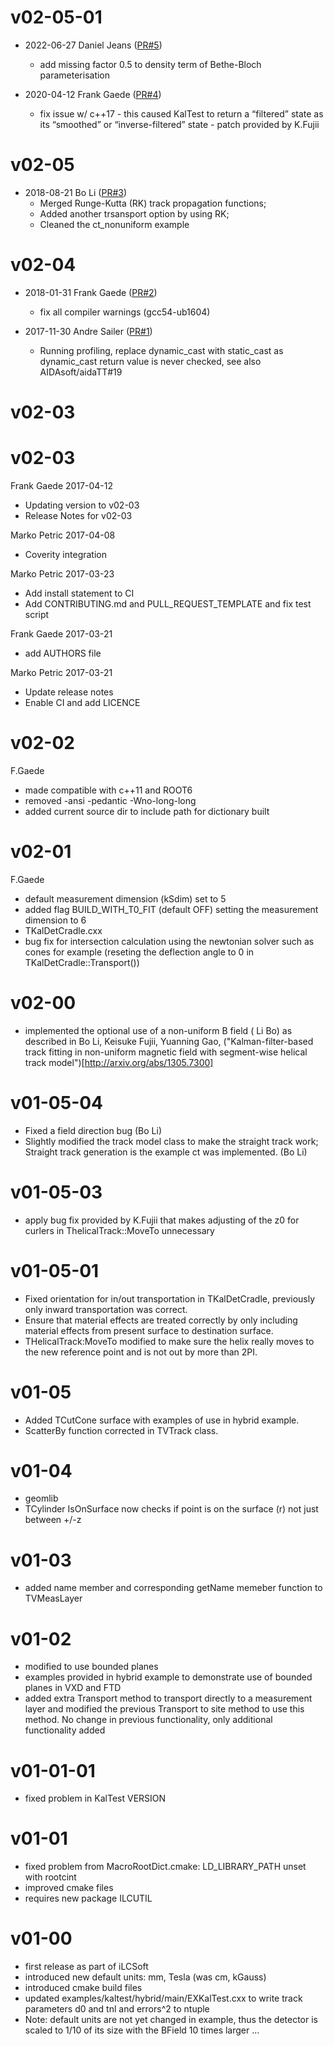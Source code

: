 # v02-05-01

* 2022-06-27 Daniel Jeans ([PR#5](https://github.com/iLCSoft/KalTest/pull/5))
  - add missing factor 0.5 to density term of Bethe-Bloch parameterisation

* 2020-04-12 Frank Gaede ([PR#4](https://github.com/iLCSoft/KalTest/pull/4))
  - fix issue w/ c++17 
        - this caused KalTest to return a “filtered” state as its “smoothed” or “inverse-filtered” state
        - patch provided by K.Fujii

# v02-05

* 2018-08-21 Bo Li ([PR#3](https://github.com/ilcsoft/KalTest/pull/3))
  - Merged Runge-Kutta (RK) track propagation functions; 
  - Added another trsansport option by using RK; 
  - Cleaned the ct_nonuniform example

# v02-04

* 2018-01-31 Frank Gaede ([PR#2](https://github.com/iLCSoft/KalTest/pull/2))
  - fix all compiler warnings (gcc54-ub1604)

* 2017-11-30 Andre Sailer ([PR#1](https://github.com/iLCSoft/KalTest/pull/1))
  - Running profiling, replace dynamic_cast with static_cast as dynamic_cast return value is never checked, see also AIDAsoft/aidaTT#19

# v02-03

# v02-03

Frank Gaede 2017-04-12 
  - Updating version to v02-03
  - Release Notes for v02-03

Marko Petric 2017-04-08 
  - Coverity integration

Marko Petric 2017-03-23 
  - Add install statement to CI
  - Add CONTRIBUTING.md and PULL_REQUEST_TEMPLATE and fix test script

Frank Gaede 2017-03-21 
  - add AUTHORS file

Marko Petric 2017-03-21 
  - Update release notes
  - Enable CI and add LICENCE

# v02-02
F.Gaede
-  made compatible with c++11 and ROOT6
- removed -ansi -pedantic -Wno-long-long
- added current source dir to include path for dictionary built

# v02-01
F.Gaede
- default measurement dimension (kSdim) set to 5
- added flag BUILD_WITH_T0_FIT (default OFF) setting the measurement dimension to 6 
- TKalDetCradle.cxx
- bug fix for intersection calculation using the newtonian solver such as cones for example (reseting the deflection angle to 0 in TKalDetCradle::Transport()) 

# v02-00
- implemented the optional use of a non-uniform B field ( Li Bo) as described in  Bo Li, Keisuke Fujii, Yuanning Gao, ("Kalman-filter-based track fitting in non-uniform magnetic field with segment-wise helical track model")[http://arxiv.org/abs/1305.7300]


# v01-05-04
- Fixed a field direction bug  (Bo Li)
- Slightly modified the track model class to make the straight track work; Straight track generation is the example ct was implemented.  (Bo Li)

# v01-05-03
- apply bug fix provided by K.Fujii that makes adjusting of the z0 for curlers in ThelicalTrack::MoveTo unnecessary

# v01-05-01
- Fixed orientation for in/out transportation in TKalDetCradle, previously only inward transportation was correct.
- Ensure that material effects are treated correctly by only including material effects from present surface to destination surface.
- THelicalTrack:MoveTo modified to make sure the helix really moves to the new reference point and is not out by more than 2PI.

# v01-05
- Added TCutCone surface with examples of use in hybrid example.
- ScatterBy function corrected in TVTrack class.

# v01-04
- geomlib 
- TCylinder IsOnSurface now checks if point is on the surface (r) not just between +/-z

# v01-03
- added name member and corresponding getName memeber function to TVMeasLayer

# v01-02
- modified to use bounded planes
- examples provided in hybrid example to demonstrate use of bounded planes in VXD and FTD 
- added extra Transport method to transport directly to a measurement layer and modified the  previous Transport to site method to use this method. No change in previous functionality, only additional functionality added
            	
# v01-01-01
- fixed problem in KalTest VERSION


# v01-01
- fixed problem from MacroRootDict.cmake: LD_LIBRARY_PATH unset with rootcint
- improved cmake files
- requires new package ILCUTIL


# v01-00
- first release as part of iLCSoft
- introduced new default units: mm, Tesla (was cm, kGauss)
- introduced cmake build files
- updated examples/kaltest/hybrid/main/EXKalTest.cxx to write track parameters d0 and tnl and errors^2 to ntuple
- Note: default units are not yet changed in example, thus the detector is scaled to 1/10 of its size with the BField 10 times larger ...

